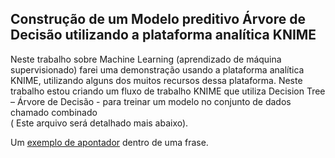 ## Construção de um Modelo preditivo Árvore de Decisão utilizando a plataforma analítica KNIME
Neste trabalho sobre Machine Learning (aprendizado de máquina supervisionado) 
farei uma demonstração usando a plataforma analítica KNIME, utilizando alguns 
dos muitos recursos dessa plataforma.
Neste trabalho estou criando um fluxo de trabalho KNIME que utiliza Decision Tree 
– Árvore de Decisão - para treinar um modelo no conjunto de dados chamado combinado   
( Este arquivo será detalhado mais abaixo).


Um [exemplo de apontador](https://github.com/pmoniz7/Modelo-DecisionTree-KNIME-/blob/master/Modelo-DER.PNG "Título opcional") 
dentro de uma frase. 
